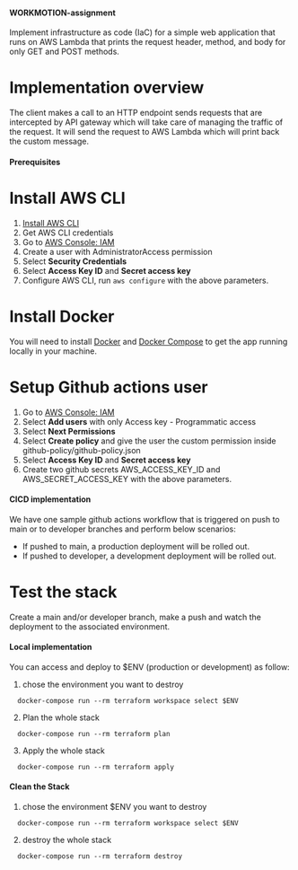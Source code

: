 #### WORKMOTION-assignment

Implement infrastructure as code (IaC) for a simple web application that runs on AWS Lambda that prints the request header, method, and body for only GET and POST methods.

# Implementation overview
The client makes a call to an HTTP endpoint sends requests that are intercepted by API gateway which will take care of managing the traffic of the request. It will send the request to AWS Lambda which will print back the custom message.

#### Prerequisites

# Install AWS CLI
1. [Install AWS CLI](http://docs.aws.amazon.com/cli/latest/userguide/installing.html)
2. Get AWS CLI credentials
3. Go to [AWS Console: IAM](https://console.aws.amazon.com/iam/home)
4. Create a user with AdministratorAccess permission
4. Select **Security Credentials**
5. Select **Access Key ID** and **Secret access key**
6. Configure AWS CLI, run `aws configure` with the above parameters.

# Install Docker
You will need to install [Docker](https://docs.docker.com/engine/installation/) and [Docker Compose](https://docs.docker.com/compose/install/) to get the app running locally in your machine.

# Setup Github actions user
1. Go to [AWS Console: IAM](https://console.aws.amazon.com/iamv2/home#/users)
2. Select **Add users** with only Access key - Programmatic access
3. Select **Next Permissions**
4. Select **Create policy** and give the user the custom permission inside github-policy/github-policy.json
5. Select **Access Key ID** and  **Secret access key**
6. Create two github secrets AWS_ACCESS_KEY_ID and AWS_SECRET_ACCESS_KEY with the above parameters.

#### CICD implementation
We have one sample github actions workflow that is triggered on push to main or to developer branches and perform below scenarios:
-  If pushed to main, a production deployment will be rolled out.
-  If pushed to developer, a development deployment will be rolled out.

# Test the stack
Create a main and/or developer branch, make a push and watch the deployment to the associated environment.

#### Local implementation
You can access and deploy to $ENV (production or development) as follow:
1. chose the environment you want to destroy
````
  docker-compose run --rm terraform workspace select $ENV
````
2. Plan the whole stack
````
  docker-compose run --rm terraform plan
````
3. Apply the whole stack
````
  docker-compose run --rm terraform apply
````

#### Clean the Stack
1. chose the environment $ENV you want to destroy
````
  docker-compose run --rm terraform workspace select $ENV
````
2. destroy the whole stack
````
  docker-compose run --rm terraform destroy
````